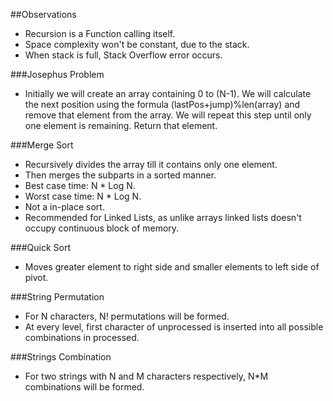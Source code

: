 ##Observations

* Recursion is a Function calling itself.
* Space complexity won't be constant, due to the stack.
* When stack is full, Stack Overflow error occurs.

###Josephus Problem
* Initially we will create an array containing 0 to (N-1). We will calculate the next position using the formula (lastPos+jump)%len(array) and remove that element from the array. We will repeat this step until only one element is remaining. Return that element.

###Merge Sort
* Recursively divides the array till it contains only one element.
* Then merges the subparts in a sorted manner.
* Best case time: N * Log N.
* Worst case time: N * Log N.
* Not a in-place sort.
* Recommended for Linked Lists, as unlike arrays linked lists doesn't occupy continuous block of memory.

###Quick Sort
* Moves greater element to right side and smaller elements to left side of pivot.

###String Permutation
* For N characters, N! permutations will be formed.
* At every level, first character of unprocessed is inserted into all possible combinations in processed.

###Strings Combination
* For two strings with N and M characters respectively, N*M combinations will be formed.

